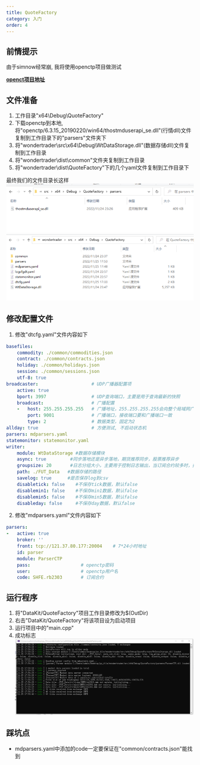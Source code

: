 ```yaml
---
title: QuoteFactory
category: 入门
order: 4
---
```


## 前情提示
由于simnow经常崩, 我将使用openctp项目做测试

**[openct项目地址](https://github.com/krenx1983/openctp)**

## 文件准备
1. 工作目录"x64\Debug\QuoteFactory"
2. 下载openctp到本地, 将"openctp/6.3.15_20190220/win64/thostmduserapi_se.dll"(行情dll)文件复制到工作目录下的"parsers"文件夹下
3. 将"wondertrader\src\x64\Debug\WtDataStorage.dll"(数据存储dll)文件复制到工作目录
4. 将"wondertrader\dist\common"文件夹复制到工作目录
5. 将"wondertrader\dist\QuoteFactory"下的几个yaml文件复制到工作目录下

最终我们的文件目录长这样
![](../../images/202211251755.png)
![](../../images/202211251756.png)

## 修改配置文件
1. 修改"dtcfg.yaml"文件内容如下

```yaml
basefiles:
    commodity: ./common/commodities.json
    contract: ./common/contracts.json
    holiday: ./common/holidays.json
    session: ./common/sessions.json
    utf-8: true
broadcaster:                    # UDP广播器配置项
    active: true
    bport: 3997                 # UDP查询端口，主要是用于查询最新的快照
    broadcast:                  # 广播配置
    -   host: 255.255.255.255   # 广播地址，255.255.255.255会向整个局域网广播，但是受限于路由器
        port: 9001              # 广播端口，接收端口要和广播端口一致
        type: 2                 # 数据类型，固定为2
allday: true                    # 方便测试, 不启动状态机
parsers: mdparsers.yaml
statemonitor: statemonitor.yaml
writer:
    module: WtDataStorage #数据存储模块
    async: true         #同步落地还是异步落地，期货推荐同步，股票推荐异步
    groupsize: 20       #日志分组大小，主要用于控制日志输出，当订阅合约较多时，推荐1000以上，当订阅的合约数较少时，推荐100以内
    path: ./FUT_Data   #数据存储的路径
    savelog: true      #是否保存log到csv
    disabletick: false    #不保存tick数据，默认false
    disablemin1: false    #不保存min1数据，默认false
    disablemin5: false    #不保存min5数据，默认false
    disableday: false     #不保存day数据，默认false
```

2. 修改"mdparsers.yaml"文件内容如下

```yaml
parsers:
-   active: true
    broker: ''
    front: tcp://121.37.80.177:20004    # 7*24小时地址
    id: parser
    module: ParserCTP
    pass:                   # openctp密码
    user:                   # openctp用户名
    code: SHFE.rb2303       # 订阅合约
```

## 运行程序
1. 将"DataKit/QuoteFactory"项目工作目录修改为$(OutDir)
2. 右击"DataKit/QuoteFactory"将该项目设为启动项目
3. 运行项目中的"main.cpp"
4. 成功标志
![](../../images/202211251757.png)

## 踩坑点
- mdparsers.yaml中添加的code一定要保证在"common/contracts.json"能找到
